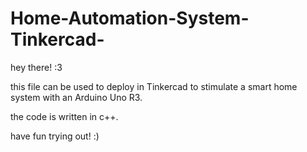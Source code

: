 # Home-Automation-System-Tinkercad-
hey there! :3

this file can be used to deploy in Tinkercad to stimulate a smart home system with an Arduino Uno R3.

the code is written in c++.

have fun trying out! :)

